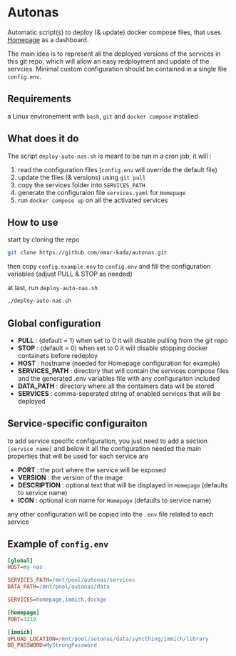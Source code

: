 # Autonas

Automatic script(s) to deploy (&amp; update) docker compose files, that uses [Homepage](https://gethomepage.dev/) as a dashboard.

The main idea is to represent all the deployed versions of the services in this git repo, which will allow an easy redployment and update of the servcies.
Minimal custom configuration should be contained in a single file `config.env`.

## Requirements

a Linux environement with `bash`, `git` and `docker compose` installed

## What does it do

The script `deploy-auto-nas.sh` is meant to be run in a cron job, it will :

1. read the configuration files (`config.env` will override the default file)
2. update the files (&amp; versions) using `git pull`
3. copy the services folder into `SERVICES_PATH`
4. generate the configuraion file `services.yaml` for `Homepage`
5. run `docker compose up` on all the activated services

## How to use

start by cloning the repo

```bash
git clone https://github.com/omar-kada/autonas.git
```

then copy `config.example.env` to `config.env` and fill the configuration variables (adjust PULL & STOP as needed)

at last, run `deploy-auto-nas.sh`

```bash
./deploy-auto-nas.sh
```

## Global configuration

- **PULL** : (default = 1) when set to 0 it will disable pulling from the git repo
- **STOP** : (default = 0) when set to 0 it will disable stopping docker containers before redeploy
- **HOST** : hostname (needed for Homepage configuration for example)
- **SERVICES_PATH** : directory that will contain the services compose files and the generated .env variables file with any configuraiton included
- **DATA_PATH** : directory where all the containers data will be stored
- **SERVICES** : comma-seperated string of enabled services that will be deployed

## Service-specific configuraiton

to add service specific configuration, you just need to add a section `[service_name]` and below it all the configuration needed
the main properties that will be used for each service are

- **PORT** : the port where the service will be exposed
- **VERSION** : the version of the image
- **DESCRIPTION** : optional text that will be displayed in `Homepage` (defaults to service name)
- **ICON** : optional icon name for `Homepage` (defaults to service name)

any other configuration will be copied into the `.env` file related to each service

## Example of `config.env`

```ini
[global]
HOST=my-nas

SERVICES_PATH=/mnt/pool/autonas/services
DATA_PATH=/mnt/pool/autonas/data

SERVICES=homepage,immich,dockge

[homepage]
PORT=3210

[immich]
UPLOAD_LOCATION=/mnt/pool/autonas/data/syncthing/immich/library
DB_PASSWORD=MyStrongPassword

```
